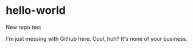 # hello-world
New repo test

I'm just messing with Github here. Cool, huh?
It's none of your business.
